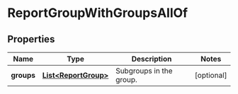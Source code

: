 

# ReportGroupWithGroupsAllOf


## Properties

Name | Type | Description | Notes
------------ | ------------- | ------------- | -------------
**groups** | [**List&lt;ReportGroup&gt;**](ReportGroup.md) | Subgroups in the group. |  [optional]



